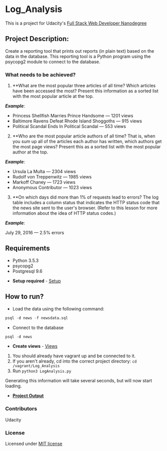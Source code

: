 # Log_Analysis
This is a project for Udacity's [Full Stack Web Developer Nanodegree](https://www.udacity.com/course/full-stack-web-developer-nanodegree--nd004)

## Project Description:
Create a reporting tool that prints out reports (in plain text) based on the data in the database. This reporting tool is a Python program 
using the psycopg2 module to connect to the database.

### What needs to be achieved?
1. **What are the most popular three articles of all time? Which articles have been accessed the most? Present this information as a sorted list with the most popular article at the top.

**_Example_**:

+ Princess Shellfish Marries Prince Handsome — 1201 views
+ Baltimore Ravens Defeat Rhode Island Shoggoths — 915 views
+ Political Scandal Ends In Political Scandal — 553 views

2. **Who are the most popular article authors of all time? That is, when you sum up all of the articles each author has written, which authors get the most page views? Present this as a sorted list with the most popular author at the top.

**_Example_**:

+ Ursula La Multa — 2304 views
+ Rudolf von Treppenwitz — 1985 views
+ Markoff Chaney — 1723 views
+ Anonymous Contributor — 1023 views 

3. **On which days did more than 1% of requests lead to errors? The log table includes a column status that indicates the HTTP status code that the news site sent to the user's browser. (Refer to this lesson for more information about the idea of HTTP status codes.)

**_Example_**:

July 29, 2016 — 2.5% errors

## Requirements
* Python 3.5.3
* psycopg2
* Postgresql 9.6

+ **Setup required** - [Setup](Setup.md) 

## How to run?

* Load the data using the following command: 
```sql
psql -d news -f newsdata.sql 
```
* Connect to the database
```sql
psql -d news
```
+ **Create views** - [Views](View.md)

1. You should already have vagrant up and be connected to it. 
1. If you aren't already, cd into the correct project directory: ``` cd /vagrant/Log_Analysis ```
1. Run ``` python3 LogAnalysis.py ```

Generating this information will take several seconds, but will now start loading. 

+ [**Project Output**](Output.txt)

### Contributors
Udacity

### License

Licensed under [MIT license](LICENSE)
